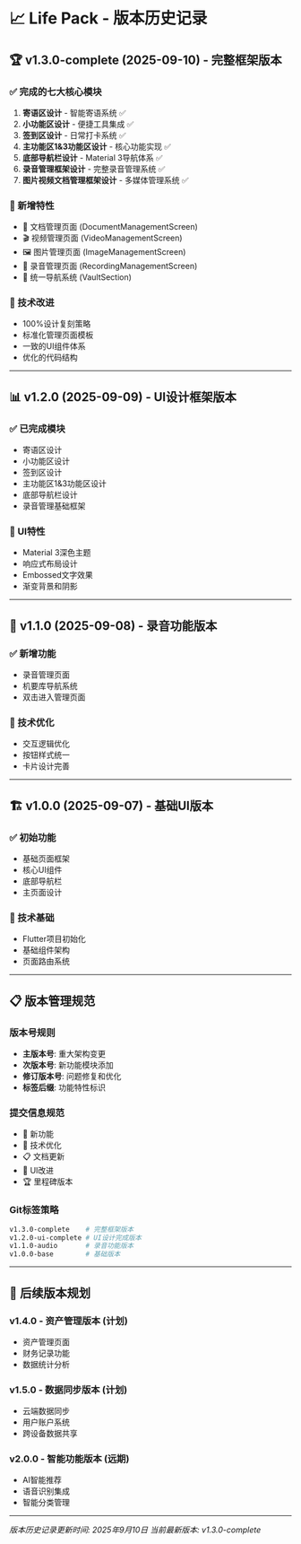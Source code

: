 # 📈 Life Pack - 版本历史记录

## 🏆 v1.3.0-complete (2025-09-10) - **完整框架版本**

### ✅ 完成的七大核心模块
1. **寄语区设计** - 智能寄语系统 ✅
2. **小功能区设计** - 便捷工具集成 ✅  
3. **签到区设计** - 日常打卡系统 ✅
4. **主功能区1&3功能区设计** - 核心功能实现 ✅
5. **底部导航栏设计** - Material 3导航体系 ✅
6. **录音管理框架设计** - 完整录音管理系统 ✅
7. **图片视频文档管理框架设计** - 多媒体管理系统 ✅

### 🎯 新增特性
- 📄 文档管理页面 (DocumentManagementScreen)
- 🎬 视频管理页面 (VideoManagementScreen)  
- 🖼️ 图片管理页面 (ImageManagementScreen)
- 🎤 录音管理页面 (RecordingManagementScreen)
- 🧭 统一导航系统 (VaultSection)

### 🔧 技术改进
- 100%设计复刻策略
- 标准化管理页面模板
- 一致的UI组件体系
- 优化的代码结构

---

## 📊 v1.2.0 (2025-09-09) - UI设计框架版本

### ✅ 已完成模块
- 寄语区设计
- 小功能区设计
- 签到区设计
- 主功能区1&3功能区设计
- 底部导航栏设计
- 录音管理基础框架

### 🎨 UI特性
- Material 3深色主题
- 响应式布局设计
- Embossed文字效果
- 渐变背景和阴影

---

## 🎵 v1.1.0 (2025-09-08) - 录音功能版本

### ✅ 新增功能
- 录音管理页面
- 机要库导航系统
- 双击进入管理页面

### 🔧 技术优化  
- 交互逻辑优化
- 按钮样式统一
- 卡片设计完善

---

## 🏗️ v1.0.0 (2025-09-07) - 基础UI版本

### ✅ 初始功能
- 基础页面框架
- 核心UI组件
- 底部导航栏
- 主页面设计

### 🎯 技术基础
- Flutter项目初始化
- 基础组件架构
- 页面路由系统

---

## 📋 版本管理规范

### 版本号规则
- **主版本号**: 重大架构变更
- **次版本号**: 新功能模块添加  
- **修订版本号**: 问题修复和优化
- **标签后缀**: 功能特性标识

### 提交信息规范
- 🎯 新功能
- 🔧 技术优化
- 📋 文档更新
- 🎨 UI改进
- 🏆 里程碑版本

### Git标签策略
```bash
v1.3.0-complete    # 完整框架版本
v1.2.0-ui-complete # UI设计完成版本  
v1.1.0-audio       # 录音功能版本
v1.0.0-base        # 基础版本
```

---

## 🚀 后续版本规划

### v1.4.0 - 资产管理版本 (计划)
- 资产管理页面
- 财务记录功能
- 数据统计分析

### v1.5.0 - 数据同步版本 (计划)
- 云端数据同步
- 用户账户系统
- 跨设备数据共享

### v2.0.0 - 智能功能版本 (远期)
- AI智能推荐
- 语音识别集成
- 智能分类管理

---

*版本历史记录更新时间: 2025年9月10日*
*当前最新版本: v1.3.0-complete*
